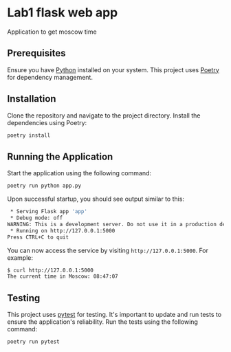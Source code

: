 # Lab1 flask web app

Application to get moscow time

## Prerequisites

Ensure you have [Python](https://www.python.org/) installed on your system. This
project uses [Poetry](https://python-poetry.org/) for dependency management.

## Installation

Clone the repository and navigate to the project directory. Install the
dependencies using Poetry:

```bash
poetry install
```

## Running the Application

Start the application using the following command:

```bash
poetry run python app.py                 
```

Upon successful startup, you should see output similar to this:

```bash
 * Serving Flask app 'app'
 * Debug mode: off
WARNING: This is a development server. Do not use it in a production deployment. Use a production WSGI server instead.
 * Running on http://127.0.0.1:5000
Press CTRL+C to quit
```

You can now access the service by visiting `http://127.0.0.1:5000`. For example:

```bash
$ curl http://127.0.0.1:5000
The current time in Moscow: 08:47:07
```

## Testing

This project uses [pytest](https://docs.pytest.org/en/7.4.x/) for testing. It's
important to update and run tests to ensure the application's reliability. Run
the tests using the following command:

```bash
poetry run pytest
```
